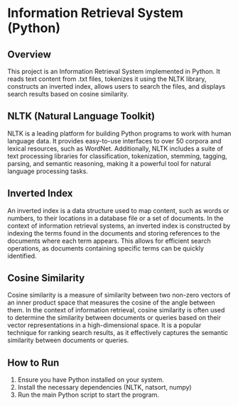 # Information Retrieval System (Python)

## Overview
This project is an Information Retrieval System implemented in Python. It reads text content from .txt files, tokenizes it using the NLTK library, constructs an inverted index, allows users to search the files, and displays search results based on cosine similarity.

## NLTK (Natural Language Toolkit)
NLTK is a leading platform for building Python programs to work with human language data. It provides easy-to-use interfaces to over 50 corpora and lexical resources, such as WordNet. Additionally, NLTK includes a suite of text processing libraries for classification, tokenization, stemming, tagging, parsing, and semantic reasoning, making it a powerful tool for natural language processing tasks.

## Inverted Index
An inverted index is a data structure used to map content, such as words or numbers, to their locations in a database file or a set of documents. In the context of information retrieval systems, an inverted index is constructed by indexing the terms found in the documents and storing references to the documents where each term appears. This allows for efficient search operations, as documents containing specific terms can be quickly identified.

## Cosine Similarity
Cosine similarity is a measure of similarity between two non-zero vectors of an inner product space that measures the cosine of the angle between them. In the context of information retrieval, cosine similarity is often used to determine the similarity between documents or queries based on their vector representations in a high-dimensional space. It is a popular technique for ranking search results, as it effectively captures the semantic similarity between documents or queries.

## How to Run
1. Ensure you have Python installed on your system.
2. Install the necessary dependencies (NLTK, natsort, numpy)
3. Run the main Python script to start the program.
